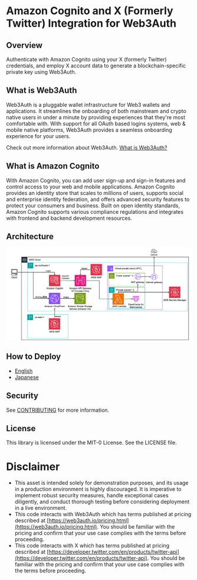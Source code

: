 
# Amazon Cognito and X (Formerly Twitter) Integration for Web3Auth

## Overview
Authenticate with Amazon Cognito using your X (formerly Twitter) credentials, and employ X account data to generate a blockchain-specific private key using Web3Auth.


## What is Web3Auth

Web3Auth is a pluggable wallet infrastructure for Web3 wallets and applications. It streamlines the onboarding of both mainstream and crypto native users in under a minute by providing experiences that they're most comfortable with. With support for all OAuth based logins systems, web & mobile native platforms, Web3Auth provides a seamless onboarding experience for your users.

Check out more information about Web3Auth. [What is Web3Auth?](https://web3auth.io/docs/what-is-web3auth)

## What is Amazon Cognito

With Amazon Cognito, you can add user sign-up and sign-in features and control access to your web and mobile applications. Amazon Cognito provides an identity store that scales to millions of users, supports social and enterprise identity federation, and offers advanced security features to protect your consumers and business. Built on open identity standards, Amazon Cognito supports various compliance regulations and integrates with frontend and backend development resources.


## Architecture

![architecture](./docs/images/Architecture.png)

## How to Deploy

- [English](./docs/en/HowToDeploy.md)
- [Japanese](./docs/jp/環境構築.md)

## Security
See [CONTRIBUTING](CONTRIBUTING.md#security-issue-notifications) for more information.

## License
This library is licensed under the MIT-0 License. See the LICENSE file.

# Disclaimer

- This asset is intended solely for demonstration purposes, and its usage in a production environment is highly discouraged. It is imperative to implement robust security measures, handle exceptional cases diligently, and conduct thorough testing before considering deployment in a live environment.
- This code interacts with Web3Auth which has terms published at pricing described at [https://web3auth.io/pricing.html](https://web3auth.io/pricing.html). You should be familiar with the pricing and confirm that your use case complies with the terms before proceeding.
- This code interacts with X which has terms published at pricing described at [https://developer.twitter.com/en/products/twitter-api](https://developer.twitter.com/en/products/twitter-api). You should be familiar with the pricing and confirm that your use case complies with the terms before proceeding.

